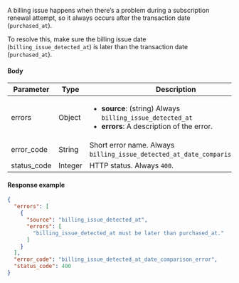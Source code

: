 <!--- BillingIssueDetectedDate ---> 

A billing issue happens when there’s a problem during a subscription renewal attempt, so it always occurs after the transaction date (`purchased_at`).

To resolve this, make sure the billing issue date (`billing_issue_detected_at`) is later than the transaction date (`purchased_at`).

#### Body

| Parameter   | Type    | Description                                                  |
| ----------- | ------- | ------------------------------------------------------------ |
| errors      | Object  | <ul><li> **source**: (string) Always `billing_issue_detected_at`</li><li> **errors**: A description of the error.</li></ul> |
| error_code  | String  | Short error name. Always `billing_issue_detected_at_date_comparison_error`. |
| status_code | Integer | HTTP status. Always `400`.                                   |

#### Response example

```json
{
  "errors": [
    {
      "source": "billing_issue_detected_at",
      "errors": [
        "billing_issue_detected_at must be later than purchased_at."
      ]
    }
  ],
  "error_code": "billing_issue_detected_at_date_comparison_error",
  "status_code": 400
}
```

